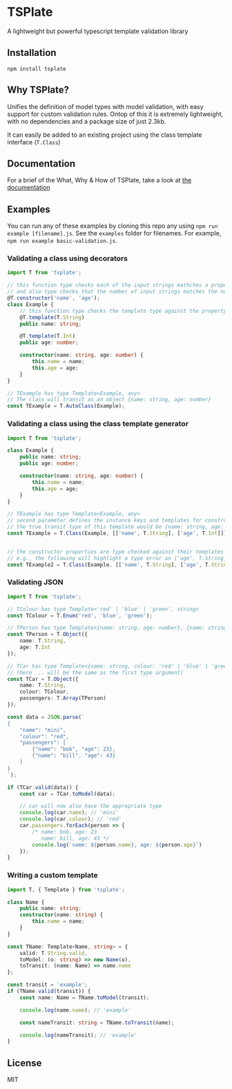 # TSPlate

A lightweight but powerful typescript template validation library

## Installation

```
npm install tsplate
```

## Why TSPlate?

Unifies the definition of model types with model validation, with easy support for custom validation rules. Ontop of this it is extremely lightweight, with no dependencies and a package size of just 2.3kb.

It can easily be added to an existing project using the class template interface (`T.Class`)

## Documentation

For a brief of the What, Why & How of TSPlate, take a look at [the documentation](./docs/introduction.md)

## Examples

You can run any of these examples by cloning this repo any using `npm run example [filename].js`. See the `examples` folder for filenames. For example, `npm run example basic-validation.js`.

### Validating a class using decorators

```ts
import T from 'tsplate';

// this function type checks each of the input strings mathches a propertery on the class
// and also type checks that the number of input strings matches the number of arguments in the constructor
@T.constructor('name', 'age');
class Example {
    // this function type checks the template type against the property type
    @T.template(T.String)
    public name: string;

    @T.template(T.Int)
    public age: number;

    constructor(name: string, age: number) {
        this.name = name;
        this.age = age;
    }
}

// TExample has type Template<Example, any>
// The class will transit as an object {name: string, age: number}
const TExample = T.AutoClass(Example);
```

### Validating a class using the class template generator

```ts
import T from 'tsplate';

class Example {
    public name: string;
    public age: number;

    constructor(name: string, age: number) {
        this.name = name;
        this.age = age;
    }
}

// TExample has type Template<Example, any>
// second parameter defines the instance keys and templates for constructor parameters
// the true transit type of this template would be {name: string, age: number}
const TExample = T.Class(Example, [['name', T.String], ['age', T.Int]]);


// the constructor properties are type checked against their templates
// e.g., the following will highlight a type error on ['age', T.String]
const TExample2 = T.Class(Example, [['name', T.String], ['age', T.String]]);
```

### Validating JSON

```ts
import T from 'tsplate';

// TColour has type Template<'red' | 'blue' | 'green', string>
const TColour = T.Enum('red', 'blue', 'green');

// TPerson has type Template<{name: string, age: number}, {name: string, age: number}> 
const TPerson = T.Object({
    name: T.String,
    age: T.Int
});

// TCar has type Template<{name: string, colour: 'red' | 'blue' | 'green', passengers: {name: string, age: number}[]}, ...> 
// (here ... will be the same as the first type argument)
const TCar = T.Object({
    name: T.String,
    colour: TColour,
    passengers: T.Array(TPerson)
});

const data = JSON.parse(`
{
    "name": "mini",
    "colour": "red",
    "passengers": [
        {"name": "bob", "age": 23},
        {"name": "bill", "age": 43}
    ]
}
`);

if (TCar.valid(data)) {
    const car = TCar.toModel(data);

    // car will now also have the appropriate type
    console.log(car.name); // 'mini'
    console.log(car.colour); // 'red'
    car.passengers.forEach(person => {
        /* name: bob, age: 23
           name: bill, age: 43 */
        console.log(`name: ${person.name}, age: ${person.age}`)
    });
}
```

### Writing a custom template

```ts
import T, { Template } from 'tsplate';

class Name {
    public name: string;
    constructor(name: string) {
        this.name = name;
    }
}

const TName: Template<Name, string> = {
    valid: T.String.valid,
    toModel: (o: string) => new Name(o),
    toTransit: (name: Name) => name.name
};

const transit = 'example';
if (TName.valid(transit)) {
    const name: Name = TName.toModel(transit);

    console.log(name.name); // 'example'

    const nameTransit: string = TName.toTransit(name);

    console.log(nameTransit); // 'example'
}
```

## License

MIT